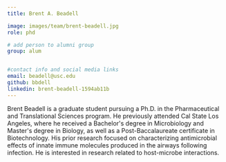 ```yaml
---
title: Brent A. Beadell

image: images/team/brent-beadell.jpg
role: phd

# add person to alumni group
group: alum


#contact info and social media links
email: beadell@usc.edu
github: bbdell
linkedin: brent-beadell-1594ab11b
---
```


Brent Beadell is a graduate student pursuing a Ph.D. in the Pharmaceutical and Translational Sciences program.
He previously attended Cal State Los Angeles, where he received a Bachelor's degree in Microbiology and Master's degree in Biology, as well as a Post-Baccalaureate certificate in Biotechnology.
His prior research focused on characterizing antimicrobial effects of innate immune molecules produced in the airways following infection. He is interested in research related to host-microbe interactions.
